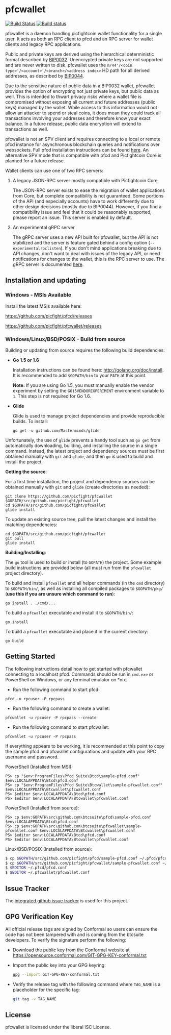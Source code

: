 pfcwallet
=========

[![Build Status](https://travis-ci.org/picfight/pfcwallet.png?branch=master)](https://travis-ci.org/picfight/pfcwallet)
[![Build status](https://ci.appveyor.com/api/projects/status/88nxvckdj8upqr36/branch/master?svg=true)](https://ci.appveyor.com/project/jrick/pfcwallet/branch/master)

pfcwallet is a daemon handling picfightcoin wallet functionality for a
single user.  It acts as both an RPC client to pfcd and an RPC server
for wallet clients and legacy RPC applications.

Public and private keys are derived using the hierarchical
deterministic format described by
[BIP0032](https://github.com/bitcoin/bips/blob/master/bip-0032.mediawiki).
Unencrypted private keys are not supported and are never written to
disk.  pfcwallet uses the
`m/44'/<coin type>'/<account>'/<branch>/<address index>`
HD path for all derived addresses, as described by
[BIP0044](https://github.com/bitcoin/bips/blob/master/bip-0044.mediawiki).

Due to the sensitive nature of public data in a BIP0032 wallet,
pfcwallet provides the option of encrypting not just private keys, but
public data as well.  This is intended to thwart privacy risks where a
wallet file is compromised without exposing all current and future
addresses (public keys) managed by the wallet. While access to this
information would not allow an attacker to spend or steal coins, it
does mean they could track all transactions involving your addresses
and therefore know your exact balance.  In a future release, public data
encryption will extend to transactions as well.

pfcwallet is not an SPV client and requires connecting to a local or
remote pfcd instance for asynchronous blockchain queries and
notifications over websockets.  Full pfcd installation instructions
can be found [here](https://github.com/picfight/pfcd).  An alternative
SPV mode that is compatible with pfcd and Picfightcoin Core is planned for
a future release.

Wallet clients can use one of two RPC servers:

  1. A legacy JSON-RPC server mostly compatible with Picfightcoin Core

     The JSON-RPC server exists to ease the migration of wallet applications
     from Core, but complete compatibility is not guaranteed.  Some portions of
     the API (and especially accounts) have to work differently due to other
     design decisions (mostly due to BIP0044).  However, if you find a
     compatibility issue and feel that it could be reasonably supported, please
     report an issue.  This server is enabled by default.

  2. An experimental gRPC server

     The gRPC server uses a new API built for pfcwallet, but the API is not
     stabilized and the server is feature gated behind a config option
     (`--experimentalrpclisten`).  If you don't mind applications breaking due
     to API changes, don't want to deal with issues of the legacy API, or need
     notifications for changes to the wallet, this is the RPC server to use.
     The gRPC server is documented [here](./rpc/documentation/README.md).

## Installation and updating

### Windows - MSIs Available

Install the latest MSIs available here:

https://github.com/picfight/pfcd/releases

https://github.com/picfight/pfcwallet/releases

### Windows/Linux/BSD/POSIX - Build from source

Building or updating from source requires the following build dependencies:

- **Go 1.5 or 1.6**

  Installation instructions can be found here: http://golang.org/doc/install.
  It is recommended to add `$GOPATH/bin` to your `PATH` at this point.

  **Note:** If you are using Go 1.5, you must manually enable the vendor
    experiment by setting the `GO15VENDOREXPERIMENT` environment variable to
    `1`.  This step is not required for Go 1.6.

- **Glide**

  Glide is used to manage project dependencies and provide reproducible builds.
  To install:

  `go get -u github.com/Masterminds/glide`

Unfortunately, the use of `glide` prevents a handy tool such as `go get` from
automatically downloading, building, and installing the source in a single
command.  Instead, the latest project and dependency sources must be first
obtained manually with `git` and `glide`, and then `go` is used to build and
install the project.

**Getting the source**:

For a first time installation, the project and dependency sources can be
obtained manually with `git` and `glide` (create directories as needed):

```
git clone https://github.com/picfight/pfcwallet $GOPATH/src/github.com/picfight/pfcwallet
cd $GOPATH/src/github.com/picfight/pfcwallet
glide install
```

To update an existing source tree, pull the latest changes and install the
matching dependencies:

```
cd $GOPATH/src/github.com/picfight/pfcwallet
git pull
glide install
```

**Building/Installing**:

The `go` tool is used to build or install (to `GOPATH`) the project.  Some
example build instructions are provided below (all must run from the `pfcwallet`
project directory).

To build and install `pfcwallet` and all helper commands (in the `cmd`
directory) to `$GOPATH/bin/`, as well as installing all compiled packages to
`$GOPATH/pkg/` (**use this if you are unsure which command to run**):

```
go install . ./cmd/...
```

To build a `pfcwallet` executable and install it to `$GOPATH/bin/`:

```
go install
```

To build a `pfcwallet` executable and place it in the current directory:

```
go build
```

## Getting Started

The following instructions detail how to get started with pfcwallet connecting
to a localhost pfcd.  Commands should be run in `cmd.exe` or PowerShell on
Windows, or any terminal emulator on *nix.

- Run the following command to start pfcd:

```
pfcd -u rpcuser -P rpcpass
```

- Run the following command to create a wallet:

```
pfcwallet -u rpcuser -P rpcpass --create
```

- Run the following command to start pfcwallet:

```
pfcwallet -u rpcuser -P rpcpass
```

If everything appears to be working, it is recommended at this point to
copy the sample pfcd and pfcwallet configurations and update with your
RPC username and password.

PowerShell (Installed from MSI):
```
PS> cp "$env:ProgramFiles\Pfcd Suite\Btcd\sample-pfcd.conf" $env:LOCALAPPDATA\Btcd\pfcd.conf
PS> cp "$env:ProgramFiles\Pfcd Suite\Btcwallet\sample-pfcwallet.conf" $env:LOCALAPPDATA\Btcwallet\pfcwallet.conf
PS> $editor $env:LOCALAPPDATA\Btcd\pfcd.conf
PS> $editor $env:LOCALAPPDATA\Btcwallet\pfcwallet.conf
```

PowerShell (Installed from source):
```
PS> cp $env:GOPATH\src\github.com\btcsuite\pfcd\sample-pfcd.conf $env:LOCALAPPDATA\Btcd\pfcd.conf
PS> cp $env:GOPATH\src\github.com\btcsuite\pfcwallet\sample-pfcwallet.conf $env:LOCALAPPDATA\Btcwallet\pfcwallet.conf
PS> $editor $env:LOCALAPPDATA\Btcd\pfcd.conf
PS> $editor $env:LOCALAPPDATA\Btcwallet\pfcwallet.conf
```

Linux/BSD/POSIX (Installed from source):
```bash
$ cp $GOPATH/src/github.com/picfight/pfcd/sample-pfcd.conf ~/.pfcd/pfcd.conf
$ cp $GOPATH/src/github.com/picfight/pfcwallet/sample-pfcwallet.conf ~/.pfcwallet/pfcwallet.conf
$ $EDITOR ~/.pfcd/pfcd.conf
$ $EDITOR ~/.pfcwallet/pfcwallet.conf
```

## Issue Tracker

The [integrated github issue tracker](https://github.com/picfight/pfcwallet/issues)
is used for this project.

## GPG Verification Key

All official release tags are signed by Conformal so users can ensure the code
has not been tampered with and is coming from the btcsuite developers.  To
verify the signature perform the following:

- Download the public key from the Conformal website at
  https://opensource.conformal.com/GIT-GPG-KEY-conformal.txt

- Import the public key into your GPG keyring:
  ```bash
  gpg --import GIT-GPG-KEY-conformal.txt
  ```

- Verify the release tag with the following command where `TAG_NAME` is a
  placeholder for the specific tag:
  ```bash
  git tag -v TAG_NAME
  ```

## License

pfcwallet is licensed under the liberal ISC License.

